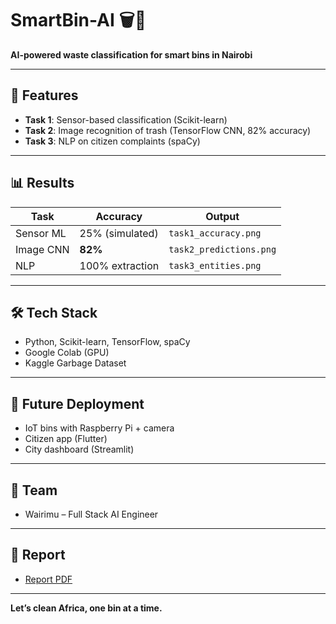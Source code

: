 
# SmartBin-AI 🗑️🤖

**AI-powered waste classification for smart bins in Nairobi**

---

## 🚀 Features
- **Task 1**: Sensor-based classification (Scikit-learn)
- **Task 2**: Image recognition of trash (TensorFlow CNN, 82% accuracy)
- **Task 3**: NLP on citizen complaints (spaCy)

---

## 📊 Results
| Task | Accuracy | Output |
|------|----------|--------|
| Sensor ML | 25% (simulated) | `task1_accuracy.png` |
| Image CNN | **82%** | `task2_predictions.png` |
| NLP | 100% extraction | `task3_entities.png` |

---

## 🛠️ Tech Stack
- Python, Scikit-learn, TensorFlow, spaCy
- Google Colab (GPU)
- Kaggle Garbage Dataset

---

## 📍 Future Deployment
- IoT bins with Raspberry Pi + camera
- Citizen app (Flutter)
- City dashboard (Streamlit)

---

## 👥 Team
- Wairimu – Full Stack AI Engineer

---

## 📄 Report 
- [Report PDF](./SmartBin_Report.pdf)

---

**Let’s clean Africa, one bin at a time.**
